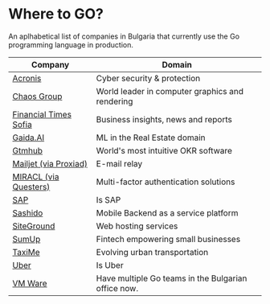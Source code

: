 # Where to GO?

An aplhabetical list of companies in Bulgaria that currently use the Go programming language in production.

| Company | Domain |
| ------ | ------ |
| [Acronis](https://www.acronis.com/en-eu/careers/)           | Cyber security & protection
| [Chaos Group](https://www.chaosgroup.com/careers)           | World leader in computer graphics and rendering
| [Financial Times Sofia](https://www.linkedin.com/company/ftsofia/) | Business insights, news and reports
| [Gaida.AI](https://www.gaida.ai/bagpipers)                  | ML in the Real Estate domain
| [Gtmhub](https://www.gtmhub.com)                            | World's most intuitive OKR software
| [Mailjet (via Proxiad)](https://mailjet.workable.com/)      | E-mail relay
| [MIRACL (via Questers)](https://www.miracl.com/)            | Multi-factor authentication solutions
| [SAP](https://jobs.sap.com/go/SAP-Jobs-in-Bulgaria/913101/) | Is SAP
| [Sashido](https://www.sashido.io/about.html#Careers)        | Mobile Backend as a service platform
| [SiteGround](https://www.siteground.com/careers)            | Web hosting services
| [SumUp](https://sumup.com/careers/positions/)               | Fintech empowering small businesses
| [TaxiMe](https://taxime.to/jobs)                            | Evolving urban transportation
| [Uber](https://careersinfo.uber.com/sofia-engineering)      | Is Uber
| [VM Ware](https://careers.vmware.com/bulgaria-office)       | Have multiple Go teams in the Bulgarian office now.
